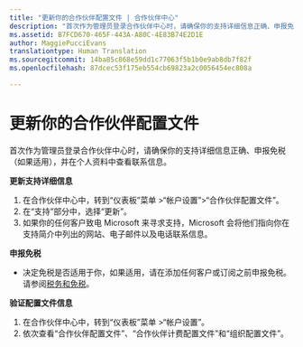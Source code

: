 ```yaml
---
title: "更新你的合作伙伴配置文件 | 合作伙伴中心"
description: "首次作为管理员登录合作伙伴中心时，请确保你的支持详细信息正确、申报免税（如果适用），并在配置文件中查看联系信息。"
ms.assetid: B7FCD670-465F-443A-A80C-4E83B74E2D1E
author: MaggiePucciEvans
translationtype: Human Translation
ms.sourcegitcommit: 14ba85c868e59dd1c77063f5b1b0e9ab8db7f82f
ms.openlocfilehash: 87dcec53f175eb554cb69823a2c0056454ec808a

---
```


# 更新你的合作伙伴配置文件


首次作为管理员登录合作伙伴中心时，请确保你的支持详细信息正确、申报免税（如果适用），并在个人资料中查看联系信息。

**更新支持详细信息**

1.  在合作伙伴中心中，转到“仪表板”菜单 &gt;“帐户设置”&gt;“合作伙伴配置文件”。
2.  在“支持”部分中，选择“更新”。
3.  如果你的任何客户致电 Microsoft 来寻求支持，Microsoft 会将他们指向你在支持简介中列出的网站、电子邮件以及电话联系信息。

**申报免税**

-   决定免税是否适用于你，如果适用，请在添加任何客户或订阅之前申报免税。 请参阅[税务和免税](tax-and-tax-exemptions.md)。

**验证配置文件信息**

1.  在合作伙伴中心中，转到“仪表板”菜单 &gt;“帐户设置”。
2.  依次查看“合作伙伴配置文件”、“合作伙伴计费配置文件”和“组织配置文件”。

 

 






<!--HONumber=Nov16_HO3-->


